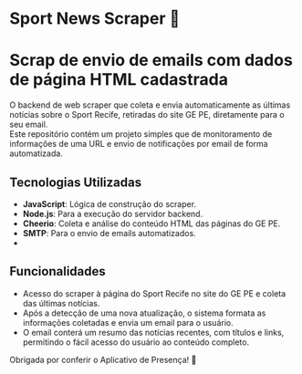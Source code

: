 # Sport News Scraper :email:
# Scrap de envio de emails com dados de página HTML cadastrada

O backend de web scraper que coleta e envia automaticamente as últimas notícias sobre o Sport Recife, retiradas do site GE PE, diretamente para o seu email. <br>
Este repositório contém um projeto simples que de monitoramento de informações de uma URL e envio de notificações por email de forma automatizada.


## Tecnologias Utilizadas
- **JavaScript**: Lógica de construção do scraper.
- **Node.js**: Para a execução do servidor backend.
- **Cheerio**: Coleta e análise do conteúdo HTML das páginas do GE PE.
- **SMTP**: Para o envio de emails automatizados.
- 
## Funcionalidades

- Acesso do scraper à página do Sport Recife no site do GE PE e coleta das últimas notícias.
- Após a detecção de uma nova atualização, o sistema formata as informações coletadas e envia um email para o usuário.
- O email conterá um resumo das notícias recentes, com títulos e links, permitindo o fácil acesso do usuário ao conteúdo completo.

Obrigada por conferir o Aplicativo de Presença! 🎉

